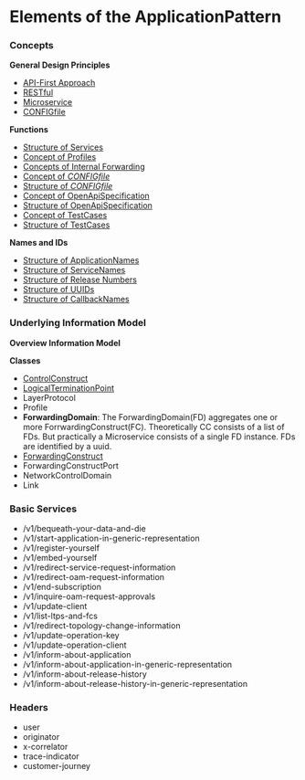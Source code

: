 # Elements of the ApplicationPattern


### Concepts

**General Design Principles**
- [API-First Approach](./Principles/ApiFirst/ApiFirst.md)
- [RESTful](./Principles/Restful/Restful.md)
- [Microservice](./Principles/Microservice/Microservice.md)
- [CONFIGfile](./Principles/ConfigFile/ConfigFile.md)

**Functions**
- [Structure of Services](./Functions/StructureOfServices/StructureOfServices.md)
- [Concept of Profiles](./Functions/ConceptOfProfiles/ConceptOfProfiles.md)
- [Concepts of Internal Forwarding](./Functions/ConceptsOfForwarding/ConceptsOfForwarding.md)
- [Concept of _CONFIGfile_](./Functions/ConceptOfConfigFile/ConceptOfConfigFile.md)
- [Structure of _CONFIGfile_](./Functions/StructureOfConfigFile/StructureOfConfigFile.md)
- [Concept of OpenApiSpecification](./Functions/ConceptOfOas/ConceptOfOas.md)
- [Structure of OpenApiSpecification](./Functions/StructureOfOas/StructureOfOas.md)
- [Concept of TestCases](./Functions/ConceptOfTestCases/ConceptOfTestCases.md)
- [Structure of TestCases](./Functions/StructureOfTestCases/StructureOfTestCases.md)

**Names and IDs**
- [Structure of ApplicationNames](./Names/StructureOfApplicationNames/StructureOfApplicationNames.md)
- [Structure of ServiceNames](./Names/StructureOfServiceNames/StructureOfServiceNames.md)
- [Structure of Release Numbers](./Names/StructureOfReleaseNumbers/StructureOfReleaseNumbers.md)
- [Structure of UUIDs](./Names/StructureOfUuids/StructureOfUuids.md)
- [Structure of CallbackNames](./Names/StructureOfCallbackNames/StructureOfCallbackNames.md)


### Underlying Information Model

**Overview Information Model**

**Classes**
- [ControlConstruct](./InformationModel/ControlConstruct/ControlConstruct.md) 
- [LogicalTerminationPoint](./InformationModel/LogicalTerminationPoint/LogicalTerminationPoint.md)
- LayerProtocol
- Profile
- **ForwardingDomain**: The ForwardingDomain(FD) aggregates one or more ForrwardingConstruct(FC). Theoretically CC consists of a list of FDs. But practically a Microservice consists of a single FD instance. FDs are identified by a uuid.
- [ForwardingConstruct](./InformationModel/ForwardingConstruct/ForwardingConstruct.md)
- ForwardingConstructPort
- NetworkControlDomain
- Link


### Basic Services

- /v1/bequeath-your-data-and-die
- /v1/start-application-in-generic-representation
- /v1/register-yourself
- /v1/embed-yourself
- /v1/redirect-service-request-information
- /v1/redirect-oam-request-information
- /v1/end-subscription
- /v1/inquire-oam-request-approvals
- /v1/update-client
- /v1/list-ltps-and-fcs
- /v1/redirect-topology-change-information
- /v1/update-operation-key
- /v1/update-operation-client
- /v1/inform-about-application
- /v1/inform-about-application-in-generic-representation
- /v1/inform-about-release-history
- /v1/inform-about-release-history-in-generic-representation


### Headers

- user
- originator
- x-correlator
- trace-indicator
- customer-journey
